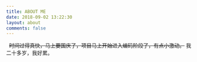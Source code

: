 ```yaml
---
title: ABOUT ME
date: 2018-09-02 13:22:30
layout: about
comments: false
---
```


&nbsp;&nbsp;~~时间过得真快，马上要国庆了，项目马上开始进入编码阶段了，有点小激动。~~
我二十多岁，我好累。
